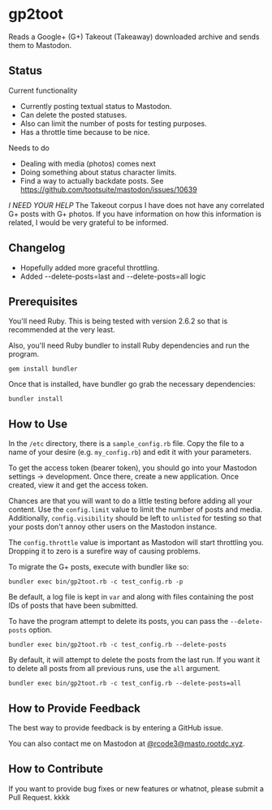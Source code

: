 # gp2toot

Reads a Google+ (G+) Takeout (Takeaway) downloaded archive and sends them to Mastodon.

## Status

Current functionality

* Currently posting textual status to Mastodon.
* Can delete the posted statuses.
* Also can limit the number of posts for testing purposes.
* Has a throttle time because to be nice.

Needs to do

* Dealing with media (photos) comes next
* Doing something about status character limits.
* Find a way to actually backdate posts. See https://github.com/tootsuite/mastodon/issues/10639

*I NEED YOUR HELP* The Takeout corpus I have does not have any correlated G+ posts with G+ photos. If you have information on how this information is related, I would be very grateful to be informed.

## Changelog

* Hopefully added more graceful throttling.
* Added --delete-posts=last and --delete-posts=all logic

## Prerequisites

You'll need Ruby. This is being tested with version 2.6.2 so that is recommended at the very least.

Also, you'll need Ruby bundler to install Ruby dependencies and run the program.

~~~
gem install bundler
~~~

Once that is installed, have bundler go grab the necessary dependencies:

~~~
bundler install
~~~

## How to Use

In the `/etc` directory, there is a `sample_config.rb` file. Copy the file to a name of your desire (e.g. `my_config.rb`) and edit it with your parameters.

To get the access token (bearer token), you should go into your Mastodon settings -> development. Once there, create a new application. Once created, view it and get the access token.

Chances are that you will want to do a little testing before adding all your content. Use the `config.limit` value to limit the number of posts and media. Additionally, `config.visibility` should be left to `unlisted` for testing so that your posts don't annoy other users on the Mastodon instance.

The `config.throttle` value is important as Mastodon will start throttling you. Dropping it to zero is a surefire way of causing problems.

To migrate the G+ posts, execute with bundler like so:

~~~
bundler exec bin/gp2toot.rb -c test_config.rb -p
~~~

Be default, a log file is kept in `var` and along with files containing the post IDs of posts that have been submitted.

To have the program attempt to delete its posts, you can pass the `--delete-posts` option.

~~~
bundler exec bin/gp2toot.rb -c test_config.rb --delete-posts
~~~

By default, it will attempt to delete the posts from the last run. If you want it to delete all posts from all previous runs, use the `all` argument.

~~~
bundler exec bin/gp2toot.rb -c test_config.rb --delete-posts=all
~~~

## How to Provide Feedback

The best way to provide feedback is by entering a GitHub issue.

You can also contact me on Mastodon at [@rcode3@masto.rootdc.xyz](https://masto.rootdc.xyz/@rcode3).

## How to Contribute

If you want to provide bug fixes or new features or whatnot, please submit a Pull Request.
kkkk
